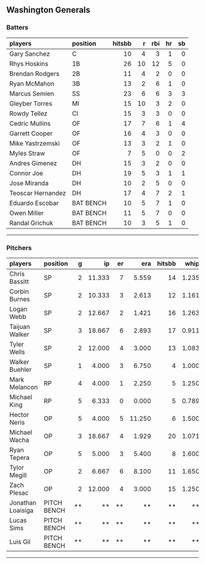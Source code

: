 ## Washington Generals

### Batters

 
|players           |position  | hitsbb|  r| rbi| hr| sb| 
|:-----------------|:---------|------:|--:|---:|--:|--:| 
|Gary Sanchez      |C         |     10|  4|   3|  1|  0| 
|Rhys Hoskins      |1B        |     26| 10|  12|  5|  0| 
|Brendan Rodgers   |2B        |     11|  4|   2|  0|  0| 
|Ryan McMahon      |3B        |     13|  2|   6|  1|  0| 
|Marcus Semien     |SS        |     23|  6|   6|  3|  3| 
|Gleyber Torres    |MI        |     15| 10|   3|  2|  0| 
|Rowdy Tellez      |CI        |     15|  3|   3|  0|  0| 
|Cedric Mullins    |OF        |     17|  7|   6|  1|  4| 
|Garrett Cooper    |OF        |     16|  4|   3|  0|  0| 
|Mike Yastrzemski  |OF        |     13|  3|   2|  1|  0| 
|Myles Straw       |OF        |      7|  5|   0|  0|  2| 
|Andres Gimenez    |DH        |     15|  3|   2|  0|  0| 
|Connor Joe        |DH        |     19|  5|   3|  1|  1| 
|Jose Miranda      |DH        |     10|  2|   5|  0|  0| 
|Teoscar Hernandez |DH        |     17|  4|   7|  2|  1| 
|Eduardo Escobar   |BAT BENCH |     10|  5|   7|  1|  0| 
|Owen Miller       |BAT BENCH |     11|  5|   7|  0|  0| 
|Randal Grichuk    |BAT BENCH |     10|  3|   5|  1|  0| 


* * *

### Pitchers

 
|players           |position    |  g|     ip| er|    era| hitsbb|  whip| so|  w| sv| 
|:-----------------|:-----------|--:|------:|--:|------:|------:|-----:|--:|--:|--:| 
|Chris Bassitt     |SP          |  2| 11.333|  7|  5.559|     14| 1.235| 13|  1|  0| 
|Corbin Burnes     |SP          |  2| 10.333|  3|  2.613|     12| 1.161| 16|  1|  0| 
|Logan Webb        |SP          |  2| 12.667|  2|  1.421|     16| 1.263| 12|  1|  0| 
|Taijuan Walker    |SP          |  3| 18.667|  6|  2.893|     17| 0.911| 23|  2|  0| 
|Tyler Wells       |SP          |  2| 12.000|  4|  3.000|     13| 1.083|  7|  2|  0| 
|Walker Buehler    |SP          |  1|  4.000|  3|  6.750|      4| 1.000|  6|  0|  0| 
|Mark Melancon     |RP          |  4|  4.000|  1|  2.250|      5| 1.250|  1|  1|  0| 
|Michael King      |RP          |  5|  6.333|  0|  0.000|      5| 0.789|  9|  1|  0| 
|Hector Neris      |OP          |  5|  4.000|  5| 11.250|      6| 1.500|  3|  0|  0| 
|Michael Wacha     |OP          |  3| 18.667|  4|  1.929|     20| 1.071| 14|  2|  0| 
|Ryan Tepera       |OP          |  5|  5.000|  3|  5.400|      8| 1.600|  5|  0|  0| 
|Tylor Megill      |OP          |  2|  6.667|  6|  8.100|     11| 1.650| 10|  0|  0| 
|Zach Plesac       |OP          |  2| 12.000|  4|  3.000|     15| 1.250|  3|  0|  0| 
|Jonathan Loaisiga |PITCH BENCH | **|     **| **|     **|     **|    **| **| **| **| 
|Lucas Sims        |PITCH BENCH | **|     **| **|     **|     **|    **| **| **| **| 
|Luis Gil          |PITCH BENCH | **|     **| **|     **|     **|    **| **| **| **| 


* * *


